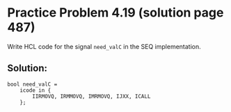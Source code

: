# Practice Problem 4.19 (solution page 487)
Write HCL code for the signal `need_valC` in the SEQ implementation.

## Solution:

```
bool need_valC = 
    icode in {
        IIRMOVQ, IRMMOVQ, IMRMOVQ, IJXX, ICALL
    };
```